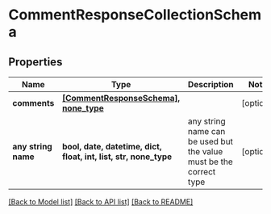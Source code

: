 # CommentResponseCollectionSchema


## Properties
Name | Type | Description | Notes
------------ | ------------- | ------------- | -------------
**comments** | [**[CommentResponseSchema], none_type**](CommentResponseSchema.md) |  | [optional] 
**any string name** | **bool, date, datetime, dict, float, int, list, str, none_type** | any string name can be used but the value must be the correct type | [optional]

[[Back to Model list]](../README.md#documentation-for-models) [[Back to API list]](../README.md#documentation-for-api-endpoints) [[Back to README]](../README.md)


